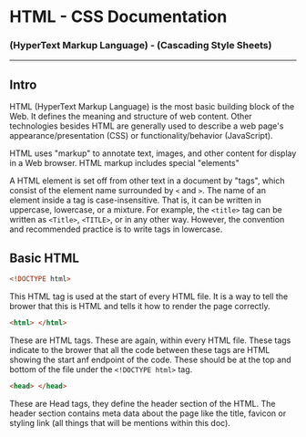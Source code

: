 # HTML - CSS Documentation
### (HyperText Markup Language) - (Cascading Style Sheets)
<hr>

## Intro
HTML (HyperText Markup Language) is the most basic building block of the Web. It defines the meaning and structure of web content. Other technologies besides HTML are generally used to describe a web page's appearance/presentation (CSS) or functionality/behavior (JavaScript).

HTML uses "markup" to annotate text, images, and other content for display in a Web browser. HTML markup includes special "elements"

A HTML element is set off from other text in a document by "tags", which consist of the element name surrounded by ```<``` and ```>```. The name of an element inside a tag is case-insensitive. That is, it can be written in uppercase, lowercase, or a mixture. For example, the ```<title>``` tag can be written as ```<Title>```, ```<TITLE>```, or in any other way. However, the convention and recommended practice is to write tags in lowercase.

## Basic HTML 

```html
<!DOCTYPE html>
```

This HTML tag is used at the start of every HTML file. It is a way to tell the brower that this is HTML and tells it how to render the page correctly.

```html
<html> </html>
```

These are HTML tags. These are again, within every HTML file. These tags indicate to the brower that all the code between these tags are HTML showing the start anf endpoint of the code. These should be at the top and bottom of the file under the ```<!DOCTYPE html>``` tag.

```html
<head> </head>
```

These are Head tags, they define the header section of the HTML. The header section contains meta data about the page like the title, favicon or styling link (all things that will be mentions within this doc).

